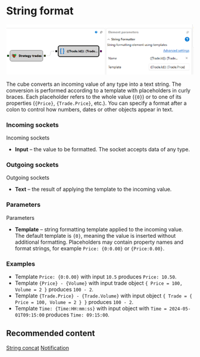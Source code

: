 # String format

![Designer String Format 00](../../../../../../images/designer_string_format_00.png)

The cube converts an incoming value of any type into a text string. The
conversion is performed according to a template with placeholders in curly
braces. Each placeholder refers to the whole value (`{0}`) or to one of its
properties (`{Price}`, `{Trade.Price}`, etc.). You can specify a format after a
colon to control how numbers, dates or other objects appear in text.

### Incoming sockets

Incoming sockets

- **Input** – the value to be formatted. The socket accepts data of any type.

### Outgoing sockets

Outgoing sockets

- **Text** – the result of applying the template to the incoming value.

### Parameters

Parameters

- **Template** – string formatting template applied to the incoming value. The
  default template is `{0}`, meaning the value is inserted without additional
  formatting. Placeholders may contain property names and format strings, for
  example `Price: {0:0.00}` or `{Price:0.00}`.

### Examples

- Template `Price: {0:0.00}` with input `10.5` produces `Price: 10.50`.
- Template `{Price} - {Volume}` with input trade object `{ Price = 100,
  Volume = 2 }` produces `100 - 2`.
- Template `{Trade.Price} - {Trade.Volume}` with input object
  `{ Trade = { Price = 100, Volume = 2 } }` produces `100 - 2`.
- Template `Time: {Time:HH:mm:ss}` with input object with `Time =
  2024-05-01T09:15:00` produces `Time: 09:15:00`.

## Recommended content

[String concat](string_concat.md)
[Notification](notification.md)
